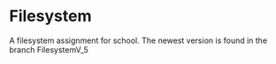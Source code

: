 # Filesystem
A filesystem assignment for school.
The newest version is found in the branch FilesystemV_5
